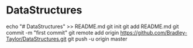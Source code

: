 # DataStructures
echo "# DataStructures" >> README.md
git init
git add README.md
git commit -m "first commit"
git remote add origin https://github.com/Bradley-Taylor/DataStructures.git
git push -u origin master
